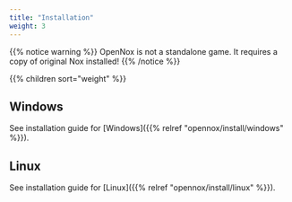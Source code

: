 ```yaml
---
title: "Installation"
weight: 3
---
```


{{% notice warning %}}
OpenNox is not a standalone game. It requires a copy of original Nox installed!
{{% /notice %}}

{{% children sort="weight" %}}

## Windows

See installation guide for [Windows]({{% relref "opennox/install/windows" %}}).

## Linux

See installation guide for [Linux]({{% relref "opennox/install/linux" %}}).